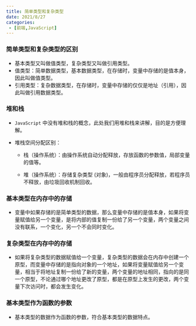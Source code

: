 ```yaml
---
title: 简单类型和复杂类型
date: 2021/8/27
categories:
 - [前端,JavaScript]
---
```


### 简单类型和复杂类型的区别

- 基本类型又叫做值类型，复杂类型又叫做引用类型。
- 值类型：简单数据类型，基本数据类型，在存储时，变量中存储的是值本身，因此叫做值类型。
- 引用类型：复杂数据类型，在存储时，变量中存储的仅仅是地址（引用），因此叫做引用数据类型。

### 堆和栈

- `JavaScript` 中没有堆和栈的概念，此处我们用堆和栈来讲解，目的是方便理解。

- 堆栈空间分配区别：

  - 栈（操作系统）：由操作系统自动分配释放，存放函数的参数值，局部变量的值等。

  - 堆（操作系统）：存储复杂类型 (对象)，一般由程序员分配释放，若程序员不释放，由垃圾回收机制回收。

### 基本类型在内存中的存储

- 变量中如果存储的是简单类型的数据，那么变量中存储的是值本身，如果将变量赋值给另一个变量，是将内部的值复制一份给了另一个变量，两个变量之间没有联系，一个变化，另一个不会同时变化。

### 复杂类型在内存中的存储

- 如果将复杂类型的数据赋值给一个变量，复杂类型的数据会在内存中创建一个原型，而变量中存储的是指向对象的一个地址，如果将变量赋值给另一个变量，相当于将地址复制一份给了新的变量，两个变量的地址相同，指向的是同一个原型，不论通过哪个地址更改了原型，都是在原型上发生的更改，两个变量下次访问时，都会发生变化。

### 基本类型作为函数的参数

- 基本类型的数据作为函数的参数，符合基本类型的数据特点。
